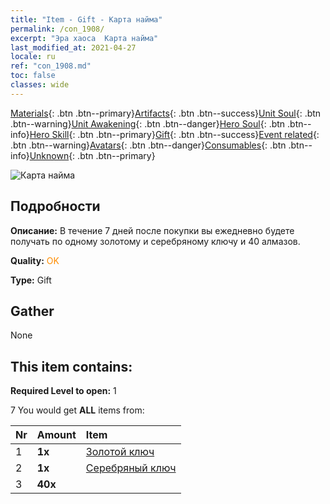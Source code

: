 ```yaml
---
title: "Item - Gift - Карта найма"
permalink: /con_1908/
excerpt: "Эра хаоса  Карта найма"
last_modified_at: 2021-04-27
locale: ru
ref: "con_1908.md"
toc: false
classes: wide
---
```

 [Materials](/ItemsRU/){: .btn .btn--primary}[Artifacts](/ItemsRU/Artifacts/){: .btn .btn--success}[Unit Soul](/ItemsRU/UnitSoul/){: .btn .btn--warning}[Unit Awakening](/ItemsRU/UnitAwakening/){: .btn .btn--danger}[Hero Soul](/ItemsRU/HeroSoul/){: .btn .btn--info}[Hero Skill](/ItemsRU/HeroSkill/){: .btn .btn--primary}[Gift](/ItemsRU/Gift/){: .btn .btn--success}[Event related](/ItemsRU/Events/){: .btn .btn--warning}[Avatars](/ItemsRU/Avatars/){: .btn .btn--danger}[Consumables](/ItemsRU/Consumables/){: .btn .btn--info}[Unknown](/ItemsRU/Unknown/){: .btn .btn--primary}

 ![Карта найма](/images/t/i_907319.png)

## Подробности
 **Описание:** В течение 7 дней после покупки вы ежедневно будете получать по одному золотому и серебряному ключу и 40 алмазов.

 **Quality:** <span style="color: #FF8C00">OK</span>

 **Type:** Gift

## Gather

  None

## This item contains:

 **Required Level to open:** 1

 7 You would get **ALL** items  from:

  | Nr | Amount |     Item    |
  |:---|:-------|:------------|
  | 1 |  **1x** | [Золотой ключ](/ItemsRU/con_783/) |  | 
  | 2 |  **1x** | [Серебряный ключ](/ItemsRU/con_693/) |  | 
  | 3 |  **40x** | <i class="fas fa-gem"/> |  | 
